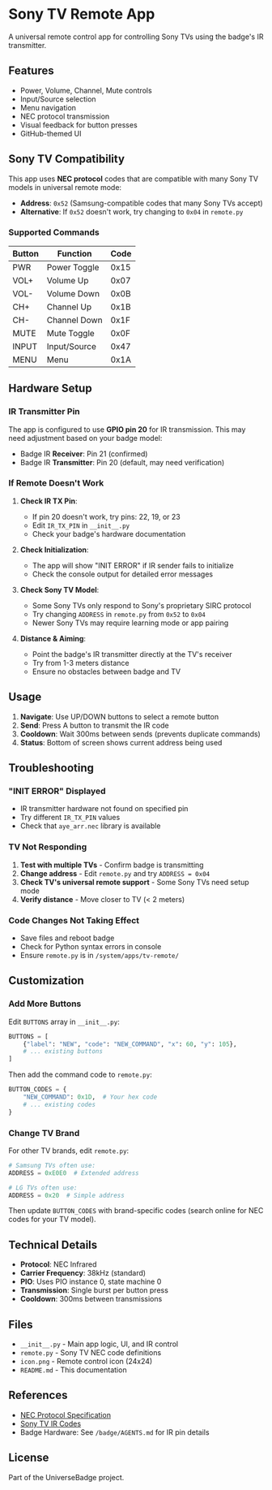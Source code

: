 # Sony TV Remote App

A universal remote control app for controlling Sony TVs using the badge's IR transmitter.

## Features

- Power, Volume, Channel, Mute controls
- Input/Source selection
- Menu navigation
- NEC protocol transmission
- Visual feedback for button presses
- GitHub-themed UI

## Sony TV Compatibility

This app uses **NEC protocol** codes that are compatible with many Sony TV models in universal remote mode:

- **Address**: `0x52` (Samsung-compatible codes that many Sony TVs accept)
- **Alternative**: If `0x52` doesn't work, try changing to `0x04` in `remote.py`

### Supported Commands

| Button | Function | Code |
|--------|----------|------|
| PWR | Power Toggle | 0x15 |
| VOL+ | Volume Up | 0x07 |
| VOL- | Volume Down | 0x0B |
| CH+ | Channel Up | 0x1B |
| CH- | Channel Down | 0x1F |
| MUTE | Mute Toggle | 0x0F |
| INPUT | Input/Source | 0x47 |
| MENU | Menu | 0x1A |

## Hardware Setup

### IR Transmitter Pin

The app is configured to use **GPIO pin 20** for IR transmission. This may need adjustment based on your badge model:

- Badge IR **Receiver**: Pin 21 (confirmed)
- Badge IR **Transmitter**: Pin 20 (default, may need verification)

### If Remote Doesn't Work

1. **Check IR TX Pin**: 
   - If pin 20 doesn't work, try pins: 22, 19, or 23
   - Edit `IR_TX_PIN` in `__init__.py`
   - Check your badge's hardware documentation

2. **Check Initialization**:
   - The app will show "INIT ERROR" if IR sender fails to initialize
   - Check the console output for detailed error messages

3. **Check Sony TV Model**:
   - Some Sony TVs only respond to Sony's proprietary SIRC protocol
   - Try changing `ADDRESS` in `remote.py` from `0x52` to `0x04`
   - Newer Sony TVs may require learning mode or app pairing

4. **Distance & Aiming**:
   - Point the badge's IR transmitter directly at the TV's receiver
   - Try from 1-3 meters distance
   - Ensure no obstacles between badge and TV

## Usage

1. **Navigate**: Use UP/DOWN buttons to select a remote button
2. **Send**: Press A button to transmit the IR code
3. **Cooldown**: Wait 300ms between sends (prevents duplicate commands)
4. **Status**: Bottom of screen shows current address being used

## Troubleshooting

### "INIT ERROR" Displayed

- IR transmitter hardware not found on specified pin
- Try different `IR_TX_PIN` values
- Check that `aye_arr.nec` library is available

### TV Not Responding

1. **Test with multiple TVs** - Confirm badge is transmitting
2. **Change address** - Edit `remote.py` and try `ADDRESS = 0x04`
3. **Check TV's universal remote support** - Some Sony TVs need setup mode
4. **Verify distance** - Move closer to TV (< 2 meters)

### Code Changes Not Taking Effect

- Save files and reboot badge
- Check for Python syntax errors in console
- Ensure `remote.py` is in `/system/apps/tv-remote/`

## Customization

### Add More Buttons

Edit `BUTTONS` array in `__init__.py`:

```python
BUTTONS = [
    {"label": "NEW", "code": "NEW_COMMAND", "x": 60, "y": 105},
    # ... existing buttons
]
```

Then add the command code to `remote.py`:

```python
BUTTON_CODES = {
    "NEW_COMMAND": 0x1D,  # Your hex code
    # ... existing codes
}
```

### Change TV Brand

For other TV brands, edit `remote.py`:

```python
# Samsung TVs often use:
ADDRESS = 0xE0E0  # Extended address

# LG TVs often use:
ADDRESS = 0x20  # Simple address
```

Then update `BUTTON_CODES` with brand-specific codes (search online for NEC codes for your TV model).

## Technical Details

- **Protocol**: NEC Infrared
- **Carrier Frequency**: 38kHz (standard)
- **PIO**: Uses PIO instance 0, state machine 0
- **Transmission**: Single burst per button press
- **Cooldown**: 300ms between transmissions

## Files

- `__init__.py` - Main app logic, UI, and IR control
- `remote.py` - Sony TV NEC code definitions
- `icon.png` - Remote control icon (24x24)
- `README.md` - This documentation

## References

- [NEC Protocol Specification](https://www.sbprojects.net/knowledge/ir/nec.php)
- [Sony TV IR Codes](https://www.remotecentral.com/cgi-bin/mboard/rc-pronto/thread.cgi?26250)
- Badge Hardware: See `/badge/AGENTS.md` for IR pin details

## License

Part of the UniverseBadge project.
